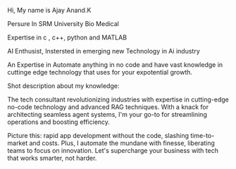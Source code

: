 Hi, My name is Ajay Anand.K

Persure In SRM University Bio Medical 

Expertise in c , c++, python and MATLAB

AI Enthusist, Instersted in emerging new Technology in Ai industry

An Expertise in Automate anything in no code and have vast knowledge  in cuttinge edge technology that uses for your expotential growth.

Shot description about my knowledge:

The tech consultant revolutionizing industries with expertise in cutting-edge no-code technology and advanced RAG techniques. With a knack for architecting seamless agent systems, I'm your go-to for streamlining operations and boosting efficiency. 

Picture this: rapid app development without the code, slashing time-to-market and costs. Plus, I automate the mundane with finesse, liberating teams to focus on innovation. Let's supercharge your business with tech that works smarter, not harder.
